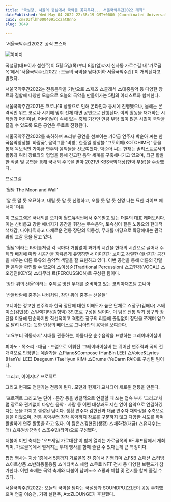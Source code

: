 ```yaml
---
title: "국설당, 서울의 중심에서 국악을 꽃피우다... 서울국악주간2022 개최"
datePublished: Wed May 04 2022 22:38:19 GMT+0000 (Coordinated Universal Time)
cuid: cm703flhh000409icczat8nno
slug: 3849

---
```



'서울국악주간2022' 공식 포스터

![이미지](https://cdn.hashnode.com/res/hashnode/image/upload/v1739254851231/ad5536fe-c826-4a11-a308-f406206202d2.jpeg)

국설당(대표이사 설현주)이 5월 5일(목)부터 8일(일)까지 신사동 가로수길 내 '가로골목'에서 '서울국악주간2022 : 오늘의 국악을 담다(이하 서울국악주간)'이 개최된다고 밝혔다.

서울국악주간2022는 전통음악을 기반으로 △재즈 △클래식 △대중음악 등 다양한 장르와 결합해 다양한 모습으로 오늘의 국악을 만들어가는 5팀의 아티스트와 함께한다.

서울국악주간2021은 코로나19 상황으로 인해 온라인과 동시에 진행됐으나, 올해는 본격적인 위드 코로나 시기에 맞춰 전체 대면 공연으로 진행된다. 야외 활동을 재개하는 시작점과 어린이날, 어버이날이 속해 있는 축제 기간인 만큼 부담 없이 많은 시민이 국악을 즐길 수 있도록 모든 공연은 무료로 진행된다.

서울국악주간2022를 축하하며 프리뷰 공연을 선보이는 가야금 연주자 박순아 씨는 한국음악앙상블 '바람곶', 음악그룹 '비빙', 한중일 앙상블 '고토히메(KOTOHIME)' 등을 통해 독보적인 가야금 연주와 음악들을 선보여왔다. 박순아 씨는 현재는 솔리스트로서의 활동과 여러 장르와의 협업을 통해 견고한 음악 세계를 구축해나가고 있으며, 최근 활발한 작품 및 공연을 통해 국내외 주목을 받아 2021년 KBS국악대상(현악 부문)을 수상했다.

프로그램

'월담 The Moon and Wall’

'알 듯 말 듯 오묘하고, 내릴 듯 말 듯 신령하고, 오를 듯 말 듯 신명 나는 묘한 라이브 에너지' 더튠

이 프로그램은 국내외를 오가며 월드뮤직씬에서 주목받고 있는 더튠의 대표 레퍼토리다. 이는 신비롭고 강한 에너지가 공간을 휘감는 무속음악, 토속성이 짙은 노동요의 현대적 색채감, 다이나믹하고 다채로운 전통 장단의 역동성, 무대를 마당으로 확장해내는 관객과의 교감 등을 담고 있다.

'월담'이라는 타이틀처럼 각 곡마다 거침없이 과거의 시간을 현대의 시간으로 끌어내 주제와 배경에 따라 시공간을 자유롭게 유영하면서 이미지가 보이고 강렬한 에너지가 공간을 채우는 더튠 특유의 음악적 색깔을 잘 표현하고 있다. 이번 공연을 통해 더튠의 강렬한 음악을 확인할 수 있으며 △이성순​(Traditional Percussion) △고현경(VOCAL) △오영진(KEYS) △타무라 료(PERCUSSION)로 구성된 팀이다.

'장단 위의 선율'이라는 주제로 멋진 무대를 준비하고 있는 코리아재즈팀 고니아

'산들바람에 춤추는 나비처럼, 장단 위에 춤추는 선율들'

고니아는 정교한 연주력과 한국 장단에 대한 이해도가 높은 단체로 △장구(김해나) △베이스(김민성) △일렉기타(김형택) 3인조로 구성된 팀이다. 이 팀은 전통 악기 장구와 장단을 이용해 단순하지만 직선적이고 격렬한 장구의 리듬에 끊임없이 장단을 쪼개며 앞으로 달려 나가는 듯한 인상의 베이스로 고니아만의 음악을 보여준다.

'고요부터 격동까지' 시대를 관통하는, 아름다운 순수음악을 표방하는 그레이바이실버

피아노ㆍ목소리ㆍ대금ㆍ드럼으로 이뤄진 '그레이바이실버'는 뛰어난 연주력과 곡의 전개력으로 인정받는 예술가들 △Piano&Compose (HanBin LEE) △Voice&Lyrics (HanYul LEE) Daegeum (TaeHyun KIM) △Drums (YeDarm PAK)로 구성된 팀이다.

'그리고, 이어지다' 프로젝트

그리고 현재도 언젠가는 전통이 된다. 모던과 현재가 교차되어 새로운 전통을 만든다.

'프로젝트 그리고'는 단어ㆍ문장 등을 병렬적으로 연결할 때 쓰는 접속 부사 '그리고'처럼 장르와 관계없이 다양한 음악ㆍ사람 등 어떤 대상과도 제한 없이 음악으로 연결하겠다는 뜻을 가지고 결성된 팀이다. 생황 연주자 김현진과 대금 연주자 채화정을 주축으로 팀을 이뤘으며, 전통 음악부터 창작 음악까지 장르를 구분하지 않고 다양한 시도를 하며 활발하게 연주 활동을 하고 있다. 이 팀은△김현진(생황) △채화정(대금) △유지수(노래) △유원상(건반) △조수민(타악)으로 구성됐다.

더불어 이번 축제는 '오프세일 가로대전'이 함께 열리는 가로골목의 6F 루프탑에서 개최되며, 가로골목에서 펼쳐지는 부대 행사를 함께 즐길 수 있다는게 큰 특징이다.

팝업 행사는 지상 1층에서 5층까지 가로골목 전 층에서 진행되며 △F&B △패션 △리빙 △아트상품 △반려동물용품 △메타버스 체험 △무료 NFT 전시 등 다양한 브랜드가 참가한다. 이번 축제는 국악 축제와 더불어 남녀노소 쇼핑과 체험 및 전시를 함께 즐길 수 있다.

서울국악주간2022 : 오늘의 국악을 담다는 국설당과 SOUNDPUZZLE이 공동 주최했으며 연출 이승천, 기획 설현주, AtoZLOUNGE가 후원했다.
